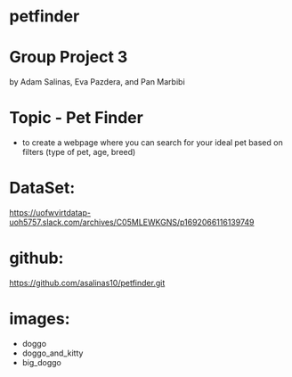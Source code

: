 # petfinder
# Group Project 3
by Adam Salinas, Eva Pazdera, and Pan Marbibi

# Topic - Pet Finder
- to create a webpage where you can search for your ideal pet based on filters (type of pet, age, breed)

# DataSet:
https://uofwvirtdatap-uoh5757.slack.com/archives/C05MLEWKGNS/p1692066116139749

# github:
https://github.com/asalinas10/petfinder.git

# images:
- doggo
- doggo_and_kitty
- big_doggo
